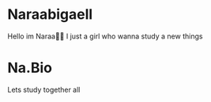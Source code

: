 # Naraabigaell

Hello im Naraa🤸‍♀️ I just a girl who wanna study a new things

# Na.Bio

Lets study together all

